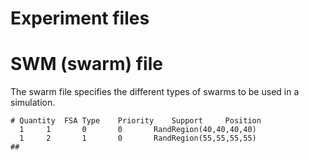 # Experiment files

# SWM (swarm) file

The swarm file specifies the different types of swarms to be used in a simulation.

```
# Quantity	FSA Type   	Priority	Support		Position
  1		1 		0		0		RandRegion(40,40,40,40)
  1		2		1		0		RandRegion(55,55,55,55)
##
```
